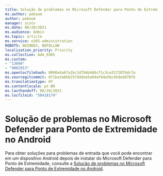 ```yaml
---
title: Solução de problemas no Microsoft Defender para Ponto de Extremidade no Android
ms.author: pebaum
author: pebaum
manager: scotv
ms.date: 08/20/2021
ms.audience: Admin
ms.topic: article
ms.service: o365-administration
ROBOTS: NOINDEX, NOFOLLOW
localization_priority: Priority
ms.collection: Adm_O365
ms.custom:
- "13660"
- "9002913"
ms.openlocfilehash: 0090a4a67a1bc3d7b6b4d6cf1c3ce317287bdcfa
ms.sourcegitcommit: 071ba3a6b6257dddee5e84af44e5bc45dedd78fb
ms.translationtype: HT
ms.contentlocale: pt-BR
ms.lasthandoff: 08/20/2021
ms.locfileid: "58418174"
---
```

# <a name="troubleshooting-issues-on-microsoft-defender-for-endpoint-on-android"></a>Solução de problemas no Microsoft Defender para Ponto de Extremidade no Android

Para obter soluções para problemas de entrada que você pode encontrar em um dispositivo Android depois de instalar do Microsoft Defender para Ponto de Extremidade, consulte a [Solução de problemas no Microsoft Defender para Ponto de Extremidade no Android](https://docs.microsoft.com/microsoft-365/security/defender-endpoint/android-support-signin).

